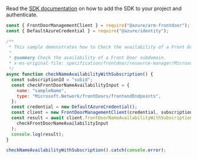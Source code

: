 Read the [SDK documentation](https://github.com/Azure/azure-sdk-for-js/blob/%40azure%2Farm-frontdoor_5.0.1/sdk/frontdoor/arm-frontdoor/README.md) on how to add the SDK to your project and authenticate.

```javascript
const { FrontDoorManagementClient } = require("@azure/arm-frontdoor");
const { DefaultAzureCredential } = require("@azure/identity");

/**
 * This sample demonstrates how to Check the availability of a Front Door subdomain.
 *
 * @summary Check the availability of a Front Door subdomain.
 * x-ms-original-file: specification/frontdoor/resource-manager/Microsoft.Network/stable/2020-05-01/examples/CheckFrontdoorNameAvailabilityWithSubscription.json
 */
async function checkNameAvailabilityWithSubscription() {
  const subscriptionId = "subid";
  const checkFrontDoorNameAvailabilityInput = {
    name: "sampleName",
    type: "Microsoft.Network/frontDoors/frontendEndpoints",
  };
  const credential = new DefaultAzureCredential();
  const client = new FrontDoorManagementClient(credential, subscriptionId);
  const result = await client.frontDoorNameAvailabilityWithSubscription.check(
    checkFrontDoorNameAvailabilityInput
  );
  console.log(result);
}

checkNameAvailabilityWithSubscription().catch(console.error);
```
